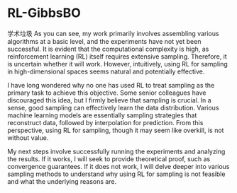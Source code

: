 # RL-GibbsBO
学术垃圾
As you can see, my work primarily involves assembling various algorithms at a basic level, and the experiments have not yet been successful. It is evident that the computational complexity is high, as reinforcement learning (RL) itself requires extensive sampling. Therefore, it is uncertain whether it will work. However, intuitively, using RL for sampling in high-dimensional spaces seems natural and potentially effective.

I have long wondered why no one has used RL to treat sampling as the primary task to achieve this objective. Some senior colleagues have discouraged this idea, but I firmly believe that sampling is crucial. In a sense, good sampling can effectively learn the data distribution. Various machine learning models are essentially sampling strategies that reconstruct data, followed by interpolation for prediction. From this perspective, using RL for sampling, though it may seem like overkill, is not without value.

My next steps involve successfully running the experiments and analyzing the results. If it works, I will seek to provide theoretical proof, such as convergence guarantees. If it does not work, I will delve deeper into various sampling methods to understand why using RL for sampling is not feasible and what the underlying reasons are.